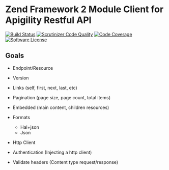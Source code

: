 # Zend Framework 2 Module Client for Apigility Restful API

[![Build Status](https://travis-ci.org/guilhermewop/apigility-client.svg?branch=travis-support)](https://travis-ci.org/guilhermewop/apigility-client)
[![Scrutinizer Code Quality](https://scrutinizer-ci.com/g/guilhermewop/apigility-client/badges/quality-score.png?b=develop)](https://scrutinizer-ci.com/g/guilhermewop/apigility-client/?branch=develop)
[![Code Coverage](https://scrutinizer-ci.com/g/guilhermewop/apigility-client/badges/coverage.png?b=develop)](https://scrutinizer-ci.com/g/guilhermewop/apigility-client/?branch=develop)
[![Software License](https://img.shields.io/badge/license-MIT-brightgreen.svg?style=flat-square)](LICENSE)

## Goals

* Endpoint/Resource
 * Version
 * Links (self, first, next, last, etc)
 * Pagination (page size, page count, total items)
 * Embedded (main content, children resources)  
 * Formats
   * Hal+json
   * Json


* Http Client
 * Authentication (Injecting a http client)
 * Validate headers (Content type request/response)
